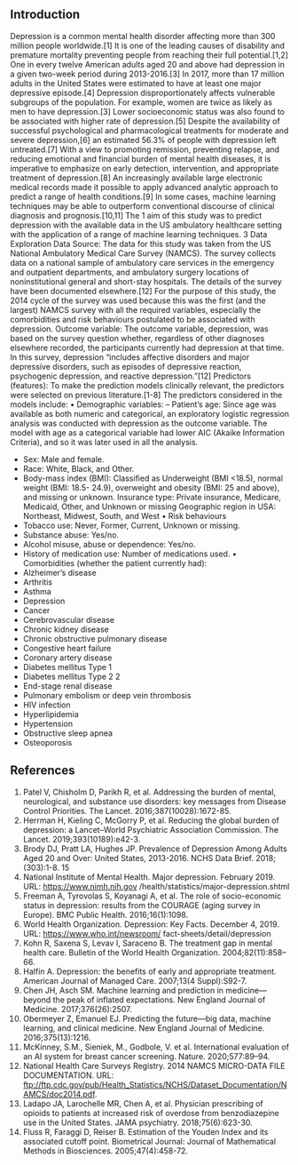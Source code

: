 ## Introduction
Depression is a common mental health disorder affecting more than 300 million people worldwide.[1] It is
one of the leading causes of disability and premature mortality preventing people from reaching their full
potential.[1,2] One in every twelve American adults aged 20 and above had depression in a given two-week
period during 2013-2016.[3] In 2017, more than 17 million adults in the United States were estimated to have
at least one major depressive episode.[4]
Depression disproportionately affects vulnerable subgroups of the population. For example, women are twice
as likely as men to have depression.[3] Lower socioeconomic status was also found to be associated with higher
rate of depression.[5] Despite the availability of successful psychological and pharmacological treatments for
moderate and severe depression,[6] an estimated 56.3% of people with depression left untreated.[7]
With a view to promoting remission, preventing relapse, and reducing emotional and financial burden of
mental health diseases, it is imperative to emphasize on early detection, intervention, and appropriate
treatment of depression.[8] An increasingly available large electronic medical records made it possible to
apply advanced analytic approach to predict a range of health conditions.[9] In some cases, machine learning
techniques may be able to outperform conventional discourse of clinical diagnosis and prognosis.[10,11] The
1
aim of this study was to predict depression with the available data in the US ambulatory healthcare setting
with the application of a range of machine learning techniques.
3 Data Exploration
Data Source: The data for this study was taken from the US National Ambulatory Medical Care Survey
(NAMCS). The survey collects data on a national sample of ambulatory care services in the emergency and
outpatient departments, and ambulatory surgery locations of noninstitutional general and short-stay hospitals.
The details of the survey have been documented elsewhere.[12]
For the purpose of this study, the 2014 cycle of the survey was used because this was the first (and the
largest) NAMCS survey with all the required variables, especially the comorbidities and risk behaviours
postulated to be associated with depression.
Outcome variable: The outcome variable, depression, was based on the survey question whether, regardless
of other diagnoses elsewhere recorded, the participants currently had depression at that time. In this survey,
depression “includes affective disorders and major depressive disorders, such as episodes of depressive reaction,
psychogenic depression, and reactive depression.”[12]
Predictors (features): To make the prediction models clinically relevant, the predictors were selected on
previous literature.[1-8] The predictors considered in the models include:
• Demographic variables:
– Patient’s age: Since age was available as both numeric and categorical, an exploratory logistic
regression analysis was conducted with depression as the outcome variable. The model with age as
a categorical variable had lower AIC (Akaike Information Criteria), and so it was later used in all
the analysis.
* Sex: Male and female.
* Race: White, Black, and Other.
* Body-mass index (BMI): Classified as Underweight (BMI <18.5), normal weight (BMI: 18.5-
24.9), overweight and obesity (BMI: 25 and above), and missing or unknown. Insurance type:
Private insurance, Medicare, Medicaid, Other, and Unknown or missing Geographic region in USA:
Northeast, Midwest, South, and West
• Risk behaviours
* Tobacco use: Never, Former, Current, Unknown or missing.
* Substance abuse: Yes/no.
* Alcohol misuse, abuse or dependence: Yes/no.
* History of medication use: Number of medications used.
• Comorbidities (whether the patient currently had):
* Alzheimer’s disease
* Arthritis
* Asthma
* Depression
* Cancer
* Cerebrovascular disease
* Chronic kidney disease
* Chronic obstructive pulmonary disease
* Congestive heart failure
* Coronary artery disease
* Diabetes mellitus Type 1
* Diabetes mellitus Type 2
2
* End-stage renal disease
* Pulmonary embolism or deep vein thrombosis
* HIV infection
* Hyperlipidemia
* Hypertension
* Obstructive sleep apnea
* Osteoporosis

## References
1. Patel V, Chisholm D, Parikh R, et al. Addressing the burden of mental, neurological, and substance use
disorders: key messages from Disease Control Priorities. The Lancet. 2016;387(10028):1672-85.
2. Herrman H, Kieling C, McGorry P, et al. Reducing the global burden of depression: a Lancet–World
Psychiatric Association Commission. The Lancet. 2019;393(10189):e42-3.
3. Brody DJ, Pratt LA, Hughes JP. Prevalence of Depression Among Adults Aged 20 and Over: United
States, 2013-2016. NCHS Data Brief. 2018;(303):1-8.
15
4. National Institute of Mental Health. Major depression. February 2019. URL: https://www.nimh.nih.gov
/health/statistics/major-depression.shtml
5. Freeman A, Tyrovolas S, Koyanagi A, et al. The role of socio-economic status in depression: results from
the COURAGE (aging survey in Europe). BMC Public Health. 2016;16(1):1098.
6. World Health Organization. Depression: Key Facts. December 4, 2019. URL: https://www.who.int/newsroom/
fact-sheets/detail/depression
7. Kohn R, Saxena S, Levav I, Saraceno B. The treatment gap in mental health care. Bulletin of the World
Health Organization. 2004;82(11):858–66.
8. Halfin A. Depression: the benefits of early and appropriate treatment. American Journal of Managed
Care. 2007;13(4 Suppl):S92-7.
9. Chen JH, Asch SM. Machine learning and prediction in medicine—beyond the peak of inflated expectations.
New England Journal of Medicine. 2017;376(26):2507.
10. Obermeyer Z, Emanuel EJ. Predicting the future—big data, machine learning, and clinical medicine.
New England Journal of Medicine. 2016;375(13):1216.
11. McKinney, S.M., Sieniek, M., Godbole, V. et al. International evaluation of an AI system for breast
cancer screening. Nature. 2020;577:89–94.
12. National Health Care Surveys Registry. 2014 NAMCS MICRO-DATA FILE DOCUMENTATION. URL:
ftp://ftp.cdc.gov/pub/Health_Statistics/NCHS/Dataset_Documentation/NAMCS/doc2014.pdf.
13. Ladapo JA, Larochelle MR, Chen A, et al. Physician prescribing of opioids to patients at increased risk
of overdose from benzodiazepine use in the United States. JAMA psychiatry. 2018;75(6):623-30.
14. Fluss R, Faraggi D, Reiser B. Estimation of the Youden Index and its associated cutoff point. Biometrical
Journal: Journal of Mathematical Methods in Biosciences. 2005;47(4):458-72.
